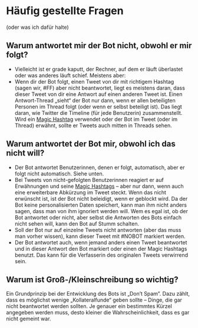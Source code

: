 Häufig gestellte Fragen
=======================

(oder was ich dafür halte)

Warum antwortet mir der Bot nicht, obwohl er mir folgt?
-------------------------------------------------------

- Vielleicht ist er grade kaputt, der Rechner, auf dem er läuft
  überlastet oder was anderes läuft schief. Meistens aber:
- Wenn dir der Bot folgt, einen Tweet von dir mit richtigem Hashtag
  (sagen wir, #FF) aber nicht beantwortet, liegt es meistens daran, dass
  dieser Tweet von dir eine Antwort auf einen anderen Tweet ist. Einen
  Antwort-Thread „sieht“ der Bot nur dann, wenn er allen beteiligten
  Personen im Thread folgt (oder wenn er selbst beteiligt ist). Das
  liegt daran, wie Twitter die Timeline (für jede Benutzerin)
  zusammenstellt.  Wird ein [Magic Hashtag](/magic.html) verwendet oder
  der Bot im Tweet (oder im Thread) erwähnt, sollte er Tweets auch
  mitten in Threads sehen.

Warum antwortet der Bot mir, obwohl ich das nicht will?
-------------------------------------------------------

- Der Bot antwortet Benutzerinnen, denen er folgt, automatisch, aber er
  folgt nicht automatisch. Siehe unten.
- Bei Tweets von nicht-gefolgten Benutzerinnen reagiert er auf
  Erwähnungen und seine [Magic Hashtags](/magic.html) – aber nur dann,
  wenn auch eine erweiterbare Abkürzung im Tweet steckt. Wenn das nicht
  erwünscht ist, ist der Bot nicht beleidigt, wenn er geblockt wird. Da
  der Bot keine personalisierten Daten speichert, kann man ihm nicht
  anders sagen, dass man von ihm ignoriert werden will. Wem es egal ist,
  ob der Bot antwortet oder nicht, aber selbst die Antworten des Bots
  einfach nicht sehen will, kann den Bot auf Stumm schalten.
- Soll der Bot nur auf einzelne Tweets nicht antworten (aber das muss
  man vorher wissen), kann dieser Tweet mit #NOBOT markiert werden. 
- Der Bot antwortet auch, wenn jemand anders einen Tweet beantwortet und
  in dieser Antwort den Bot markiert oder einen der Magic Hashtags
  benutzt. Das kann für die Verfasserin des originalen Tweets verwirrend
  sein.

Warum ist Groß-/Kleinschreibung so wichtig?
-------------------------------------------

Ein Grundprinzip bei der Entwicklung des Bots ist „Don’t Spam”. Dazu
zählt, dass es möglichst wenige „Kollateralfunde“ geben sollte – Dinge,
die gar nicht beantwortet werden sollten. Je genauer ein bestimmtes
Kürzel angegeben werden muss, desto kleiner die Wahrscheinlichkeit, dass
es gar nicht gemeint war.
